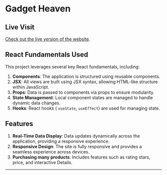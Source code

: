 # Gadget Heaven

## Live Visit

[Check out the live version of the website](gadget-heaven-shamimpro.surge.sh).

## React Fundamentals Used

This project leverages several key React fundamentals, including:

1. **Components**: The application is structured using reusable components.
2. **JSX**: All views are built using JSX syntax, allowing HTML-like structure within JavaScript.
3. **Props**: Data is passed to components via props to ensure modularity.
4. **State Management**: Local component states are managed to handle dynamic data changes.
5. **Hooks**: React hooks ( `useState`, `useEffect`) are used for managing state.

## Features

1. **Real-Time Data Display**: Data updates dynamically across the application, providing a responsive experience.
2. **Responsive Design**: The site is fully responsive and provides a seamless experience across devices.
3. **Purchasing many products**: Includes features such as rating stars, price, and interactive Details.

---
